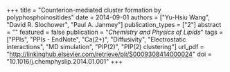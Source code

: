 +++
title = "Counterion-mediated cluster formation by polyphosphoinositides"
date = 2014-09-01
authors = ["Yu-Hsiu Wang", "David R. Slochower", "Paul A. Janmey"]
publication_types = ["2"]
abstract = ""
featured = false
publication = "*Chemistry and Physics of Lipids*"
tags = ["PPIs", "PPIs - EndNote", "Ca(2+)", "Diffusivity", "Electrostatic interactions", "MD simulation", "PIP(2)", "PIP(2) clustering"]
url_pdf = "http://linkinghub.elsevier.com/retrieve/pii/S0009308414000024"
doi = "10.1016/j.chemphyslip.2014.01.001"
+++

